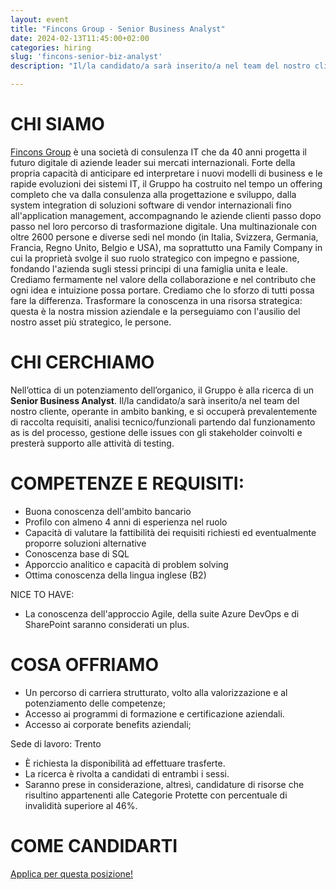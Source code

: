 ```yaml
---
layout: event
title: "Fincons Group - Senior Business Analyst"
date: 2024-02-13T11:45:00+02:00
categories: hiring
slug: 'fincons-senior-biz-analyst'
description: "Il/la candidato/a sarà inserito/a nel team del nostro cliente, operante in ambito banking,  e si occuperà prevalentemente di raccolta requisiti, analisi tecnico/funzionali partendo dal funzionamento as is del processo, gestione delle issues con gli stakeholder coinvolti e presterà supporto alle attività di testing."

---
```


# CHI SIAMO
[Fincons Group](https://www.finconsgroup.com) è una società di consulenza IT che da 40 anni progetta il futuro digitale di aziende leader sui mercati internazionali. Forte della propria capacità di anticipare ed interpretare i nuovi modelli di business e le rapide evoluzioni dei sistemi IT, il Gruppo ha costruito nel tempo un offering completo che va dalla consulenza alla progettazione e sviluppo, dalla system integration di soluzioni software di vendor internazionali fino all'application management, accompagnando le aziende clienti passo dopo passo nel loro percorso di trasformazione digitale. Una multinazionale con oltre 2600 persone e diverse sedi nel mondo (in Italia, Svizzera, Germania, Francia, Regno Unito, Belgio e USA), ma soprattutto una Family Company in cui la proprietà svolge il suo ruolo strategico con impegno e passione, fondando l'azienda sugli stessi principi di una famiglia unita e leale.
Crediamo fermamente nel valore della collaborazione e nel contributo che ogni idea e intuizione possa portare. Crediamo che lo sforzo di tutti possa fare la differenza. Trasformare la conoscenza in una risorsa strategica: questa è la nostra mission aziendale e la perseguiamo con l'ausilio del nostro asset più strategico, le persone.

# CHI CERCHIAMO
Nell’ottica di un potenziamento dell’organico, il Gruppo è alla ricerca di un <b>Senior Business Analyst</b>.
Il/la candidato/a sarà inserito/a nel team del nostro cliente, operante in ambito banking,  e si occuperà prevalentemente di raccolta requisiti, analisi tecnico/funzionali partendo dal funzionamento as is del processo, gestione delle issues con gli stakeholder coinvolti e presterà supporto alle attività di testing.

# COMPETENZE E REQUISITI:
- Buona conoscenza dell'ambito bancario 
- Profilo con almeno 4 anni di esperienza nel ruolo
- Capacità di valutare la fattibilità dei requisiti richiesti ed eventualmente proporre soluzioni alternative
- Conoscenza base di SQL
- Apporccio analitico e capacità di problem solving
- Ottima conoscenza della lingua inglese (B2)

NICE TO HAVE:
- La conoscenza dell'approccio Agile, della suite Azure DevOps e di SharePoint saranno considerati un plus.


# COSA OFFRIAMO
- Un percorso di carriera strutturato, volto alla valorizzazione e al potenziamento delle competenze;
- Accesso ai programmi di formazione e certificazione aziendali.
- Accesso ai corporate benefits aziendali;

Sede di lavoro: Trento

- È richiesta la disponibilità ad effettuare trasferte.
- La ricerca è rivolta a candidati di entrambi i sessi.
- Saranno prese in considerazione, altresì, candidature di risorse che risultino appartenenti alle Categorie Protette con percentuale di invalidità superiore al 46%.


# COME CANDIDARTI
<a class="btn btn-primary text-white btn-lg mt-3" target="_blank" href="https://fincons.applytojob.com/apply/7h6wH2tBzB/Senior-Business-Analyst">Applica per questa posizione!</a>